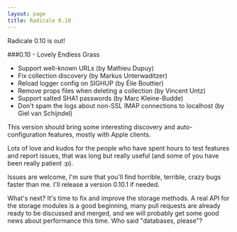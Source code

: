 ```yaml
---
layout: page
title: Radicale 0.10
---
```


Radicale 0.10 is out!


###0.10 - Lovely Endless Grass

* Support well-known URLs (by Mathieu Dupuy)
* Fix collection discovery (by Markus Unterwaditzer)
* Reload logger config on SIGHUP (by Élie Bouttier)
* Remove props files when deleting a collection (by Vincent Untz)
* Support salted SHA1 passwords (by Marc Kleine-Budde)
* Don't spam the logs about non-SSL IMAP connections to localhost (by Giel van Schijndel)

This version should bring some interesting discovery and auto-configuration
features, mostly with Apple clients.

Lots of love and kudos for the people who have spent hours to test features and
report issues, that was long but really useful (and some of you have been
really patient :p).

Issues are welcome, I'm sure that you'll find horrible, terrible, crazy bugs
faster than me. I'll release a version 0.10.1 if needed.

What's next? It's time to fix and improve the storage methods. A real API for
the storage modules is a good beginning, many pull requests are already ready
to be discussed and merged, and we will probably get some good news about
performance this time. Who said "databases, please"?
